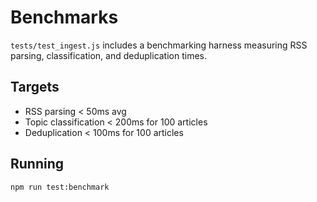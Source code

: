 # Benchmarks

`tests/test_ingest.js` includes a benchmarking harness measuring RSS parsing, classification, and deduplication times.

## Targets
- RSS parsing < 50ms avg
- Topic classification < 200ms for 100 articles
- Deduplication < 100ms for 100 articles

## Running
```bash
npm run test:benchmark
```
